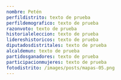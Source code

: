```yaml
---
nombre: Petén
perfildistrito: texto de prueba
perfildemografico: texto de prueba
razonvoto: texto de prueba
historialeleccion: texto de prueba
lidereshistoricos: texto de prueba
diputadosdistritales: texto de prueba
alcaldemun: texto de prueba
partidosganadores: texto de prueba
participacionmujeres: texto de prueba
fotodistrito: /images/posts/mapas-05.png
---
```

